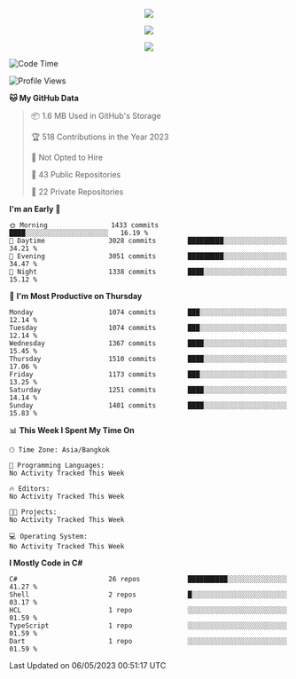 <p align="center">
  <a href="say-hi.gif"> 
    <img align="center" src="say-hi.gif"/>
  </a>
</p>
<p align="center">
  <a href="https://github.com/htthinh1999">
    <img align="center" src="https://github-readme-stats-kappa-pink.vercel.app/api?username=htthinh1999&show_icons=true&count_private=true&theme=dracula"/>
  </a>
</p>
<p align="center">
  <a href="https://github.com/htthinh1999">
    <img src="https://github-readme-stats-kappa-pink.vercel.app/api/top-langs/?username=htthinh1999&layout=compact&langs_count=6&count_private=true&hide=tsql,hlsl,glsl,shaderlab&theme=dracula"/>
  </a>
</p>

<!--START_SECTION:waka-->
![Code Time](http://img.shields.io/badge/Code%20Time-0%20secs-blue)

![Profile Views](http://img.shields.io/badge/Profile%20Views-0-blue)

**🐱 My GitHub Data** 

> 📦 1.6 MB Used in GitHub's Storage 
 > 
> 🏆 518 Contributions in the Year 2023
 > 
> 🚫 Not Opted to Hire
 > 
> 📜 43 Public Repositories 
 > 
> 🔑 22 Private Repositories 
 > 
**I'm an Early 🐤** 

```text
🌞 Morning                1433 commits        ████░░░░░░░░░░░░░░░░░░░░░   16.19 % 
🌆 Daytime                3028 commits        █████████░░░░░░░░░░░░░░░░   34.21 % 
🌃 Evening                3051 commits        █████████░░░░░░░░░░░░░░░░   34.47 % 
🌙 Night                  1338 commits        ████░░░░░░░░░░░░░░░░░░░░░   15.12 % 
```
📅 **I'm Most Productive on Thursday** 

```text
Monday                   1074 commits        ███░░░░░░░░░░░░░░░░░░░░░░   12.14 % 
Tuesday                  1074 commits        ███░░░░░░░░░░░░░░░░░░░░░░   12.14 % 
Wednesday                1367 commits        ████░░░░░░░░░░░░░░░░░░░░░   15.45 % 
Thursday                 1510 commits        ████░░░░░░░░░░░░░░░░░░░░░   17.06 % 
Friday                   1173 commits        ███░░░░░░░░░░░░░░░░░░░░░░   13.25 % 
Saturday                 1251 commits        ████░░░░░░░░░░░░░░░░░░░░░   14.14 % 
Sunday                   1401 commits        ████░░░░░░░░░░░░░░░░░░░░░   15.83 % 
```


📊 **This Week I Spent My Time On** 

```text
🕑︎ Time Zone: Asia/Bangkok

💬 Programming Languages: 
No Activity Tracked This Week

🔥 Editors: 
No Activity Tracked This Week

🐱‍💻 Projects: 
No Activity Tracked This Week

💻 Operating System: 
No Activity Tracked This Week
```

**I Mostly Code in C#** 

```text
C#                       26 repos            ██████████░░░░░░░░░░░░░░░   41.27 % 
Shell                    2 repos             █░░░░░░░░░░░░░░░░░░░░░░░░   03.17 % 
HCL                      1 repo              ░░░░░░░░░░░░░░░░░░░░░░░░░   01.59 % 
TypeScript               1 repo              ░░░░░░░░░░░░░░░░░░░░░░░░░   01.59 % 
Dart                     1 repo              ░░░░░░░░░░░░░░░░░░░░░░░░░   01.59 % 
```




 Last Updated on 06/05/2023 00:51:17 UTC
<!--END_SECTION:waka-->
